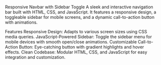 Responsive Navbar with Sidebar Toggle
A sleek and interactive navigation bar built with HTML, CSS, and JavaScript. It features a responsive design, a toggleable sidebar for mobile screens, and a dynamic call-to-action button with animations.

Features
Responsive Design: Adapts to various screen sizes using CSS media queries.
JavaScript-Powered Sidebar: Toggle the sidebar menu for mobile devices with smooth open/close animations.
Customizable Call-to-Action Button: Eye-catching button with gradient highlights and hover effects.
Clean Codebase: Modular HTML, CSS, and JavaScript for easy integration and customization.
